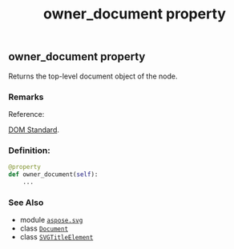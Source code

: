 ﻿---
title: owner_document property
second_title: Aspose.SVG for Python via .NET API References
description: 
type: docs
weight: 750
url: /python-net/aspose.svg/svgtitleelement/owner_document/
is_root: false
---

## owner_document property


Returns the top-level document object of the node.

### Remarks 


Reference:

[DOM Standard](https://dom.spec.whatwg.org/#dom-node-ownerdocument).
### Definition:
```python
@property
def owner_document(self):
    ...
```

### See Also
* module [`aspose.svg`](../../)
* class [`Document`](/svg/python-net/aspose.svg.dom/document)
* class [`SVGTitleElement`](/svg/python-net/aspose.svg/svgtitleelement)
